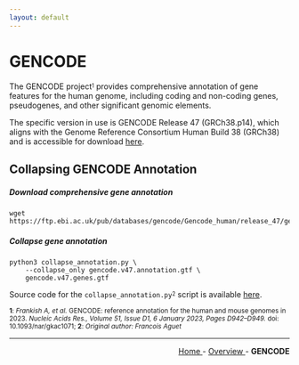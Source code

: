 ```yaml
---
layout: default
---
```

# GENCODE

The GENCODE project<sup><sub>1</sub></sup> provides comprehensive annotation of gene features for the human genome, including coding and non-coding genes, pseudogenes, and other significant genomic elements.

The specific version in use is GENCODE Release 47 (GRCh38.p14), which aligns with the Genome Reference Consortium Human Build 38 (GRCh38) and is accessible for download [here](https://www.gencodegenes.org/human/release_47.html).

## Collapsing GENCODE Annotation

##### Download comprehensive gene annotation

```text
wget https://ftp.ebi.ac.uk/pub/databases/gencode/Gencode_human/release_47/gencode.v47.annotation.gtf.gz
```

##### Collapse gene annotation

```text
python3 collapse_annotation.py \
    --collapse_only gencode.v47.annotation.gtf \
    gencode.v47.genes.gtf
```

Source code for the ``collapse_annotation.py``<sup><sub>2</sub></sup> script is available [here](https://github.com/smaht-dac/rnaseq-pipelines/blob/main/preprocessing/collapse_annotation.py).

<sub><b>1</b>: *Frankish A, et al.* GENCODE: reference annotation for the human and mouse genomes in 2023. *Nucleic Acids Res., Volume 51, Issue D1, 6 January 2023, Pages D942–D949.* doi: 10.1093/nar/gkac1071; <b>2</b>: *Original author: Francois Aguet*</sub>

---

<!-- This section relies on the html links generated by GitHub Pages 
and will not render correctly in Markdown -->
<div style="text-align: right">
    <a href="/pipelines-docs_testing/"> Home </a> -
    <a href="0_Overview.html"> Overview </a> -
    <a> <b> GENCODE </b> </a>
</div>
